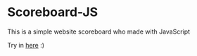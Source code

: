 # Scoreboard-JS
 This is a simple website scoreboard who made with JavaScript
 
 Try in [here](https://rizki-setiawan.github.io/Scoreboard-JS/) :)
